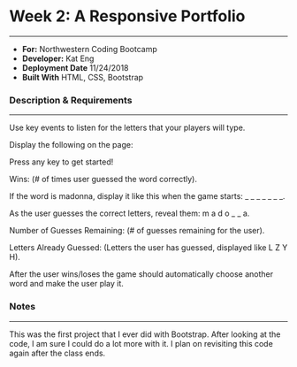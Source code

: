 # Week 2: A Responsive Portfolio
---
- **For:** Northwestern Coding Bootcamp
- **Developer:** Kat Eng
- **Deployment Date** 11/24/2018
- **Built With** HTML, CSS, Bootstrap


### Description & Requirements
---
Use key events to listen for the letters that your players will type.

Display the following on the page:

Press any key to get started!

Wins: (# of times user guessed the word correctly).

If the word is madonna, display it like this when the game starts: _ _ _ _ _ _ _.

As the user guesses the correct letters, reveal them: m a d o _ _ a.

Number of Guesses Remaining: (# of guesses remaining for the user).

Letters Already Guessed: (Letters the user has guessed, displayed like L Z Y H).

After the user wins/loses the game should automatically choose another word and make the user play it.

 
### Notes
---
This was the first project that I ever did with Bootstrap. After looking at the code, I am sure I could do a lot more with it. I plan on revisiting this code again after the class ends.




  
